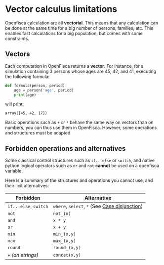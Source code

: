 # Vector calculus limitations

Openfisca calculation are all **vectorial**. This means that any calculation can be done at the same time for a big number of persons, families, etc.
This enables fast calculations for a big population, but comes with some constraints.

## Vectors

Each computation in OpenFisca returns a **vector**. For instance, for a simulation containing 3 persons whose ages are 45, 42, and 41, executing the following formula:

```py
def formula(person, period):
    age = person('age', period)
    print(age)     
```

will print:
```
array([45, 42, 17])
```

Basic operations such as `+` or `*` behave the same way on vectors than on numbers, you can thus use them in OpenFisca. However, some operations and structures must be adapted.


## Forbidden operations and alternatives

Some classical control structures such as `if...else` or `switch`, and native python logical operators such as `or` and `not` **cannot** be used on a openfisca variable.

Here is a summary of the structures and operations you cannot use, and their licit alternatives:


| Forbidden             | Alternative                                                             |
|-----------------------|-------------------------------------------------------------------------|
| `if...else`, `switch` | `where`, `select`, `*` (See [Case disjunction](30_case_disjunction.md)) |
| `not`                 | `not_(x)`                                                               |
| `and`                 | `x * y`                                                                 |
| `or`                  | `x + y`                                                                 |
| `min`                 | `min_(x,y)`                                                             |
| `max`                 | `max_(x,y)`                                                             |
| `round`               | `round_(x,y)`                                                           |
| `+` _(on strings)_    | `concat(x,y)`                                                           |
